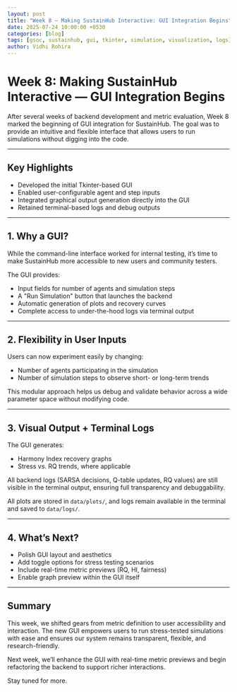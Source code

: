 ```yaml
---
layout: post
title: "Week 8 — Making SustainHub Interactive: GUI Integration Begins"
date: 2025-07-24 10:00:00 +0530
categories: [blog]
tags: [gsoc, sustainhub, gui, tkinter, simulation, visualization, logs]
author: Vidhi Rohira
---
```


# Week 8: Making SustainHub Interactive — GUI Integration Begins

After several weeks of backend development and metric evaluation, Week 8 marked the beginning of GUI integration for SustainHub. The goal was to provide an intuitive and flexible interface that allows users to run simulations without digging into the code.

---

## Key Highlights

- Developed the initial Tkinter-based GUI  
- Enabled user-configurable agent and step inputs  
- Integrated graphical output generation directly into the GUI  
- Retained terminal-based logs and debug outputs

---

## 1. Why a GUI?

While the command-line interface worked for internal testing, it’s time to make SustainHub more accessible to new users and community testers.

The GUI provides:
- Input fields for number of agents and simulation steps  
- A "Run Simulation" button that launches the backend  
- Automatic generation of plots and recovery curves  
- Complete access to under-the-hood logs via terminal output

---

## 2. Flexibility in User Inputs

Users can now experiment easily by changing:
- Number of agents participating in the simulation  
- Number of simulation steps to observe short- or long-term trends

This modular approach helps us debug and validate behavior across a wide parameter space without modifying code.

---

## 3. Visual Output + Terminal Logs

The GUI generates:
- Harmony Index recovery graphs  
- Stress vs. RQ trends, where applicable

All backend logs (SARSA decisions, Q-table updates, RQ values) are still visible in the terminal output, ensuring full transparency and debuggability.

All plots are stored in `data/plots/`, and logs remain available in the terminal and saved to `data/logs/`.

---

## 4. What’s Next?

- Polish GUI layout and aesthetics  
- Add toggle options for stress testing scenarios  
- Include real-time metric previews (RQ, HI, fairness)  
- Enable graph preview within the GUI itself

---

## Summary

This week, we shifted gears from metric definition to user accessibility and interaction. The new GUI empowers users to run stress-tested simulations with ease and ensures our system remains transparent, flexible, and research-friendly.

Next week, we’ll enhance the GUI with real-time metric previews and begin refactoring the backend to support richer interactions.

Stay tuned for more.
